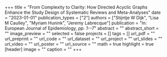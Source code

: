 +++
title = "From Complexity to Clarity: How Directed Acyclic Graphs Enhance the Study Design of Systematic Reviews and Meta-Analyses"
date = "2023-01-01"
publication_types = ["2"]
authors = ["Stijntje W Dijk", "Lisa M Caulley", "Myriam Hunink", "Jeremy Labrecque"]
publication = "In: European Journal of Epidemiology, _pp. 1--7_"
abstract = ""
abstract_short = ""
image_preview = ""
selected = false
projects = []
tags = []
url_pdf = ""
url_preprint = ""
url_code = ""
url_dataset = ""
url_project = ""
url_slides = ""
url_video = ""
url_poster = ""
url_source = ""
math = true
highlight = true
[header]
image = ""
caption = ""
+++

